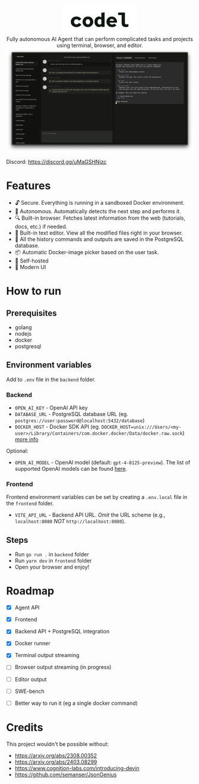<div align="center">
  <img src="./.github/logo.png" width="200" />
</div>

<div align="center">Fully autonomous AI Agent that can perform complicated tasks and projects using terminal, browser, and editor.</div>

<img src="./.github/demo.png" />

Discord: https://discord.gg/uMaGSHNjzc

# Features
- 🔓 Secure. Everything is running in a sandboxed Docker environment.
- 🤖 Autonomous. Automatically detects the next step and performs it.
- 🔍 Built-in browser. Fetches latest information from the web (tutorials, docs, etc.) if needed.
- 📙 Built-in text editor. View all the modified files right in your browser.
- 🧠 All the history commands and outputs are saved in the PostgreSQL database.
- 📦 Automatic Docker-image picker based on the user task.
- 🤳 Self-hosted
- 💅 Modern UI

# How to run
## Prerequisites
- golang
- nodejs
- docker
- postgresql

## Environment variables
Add to `.env` file in the `backend` folder.

### Backend
- `OPEN_AI_KEY` - OpenAI API key
- `DATABASE_URL` - PostgreSQL database URL (eg. `postgres://user:password@localhost:5432/database`)
- `DOCKER_HOST` - Docker SDK API (eg. `DOCKER_HOST=unix:///Users/<my-user>/Library/Containers/com.docker.docker/Data/docker.raw.sock`) [more info](https://stackoverflow.com/a/62757128/5922857)

Optional:
- `OPEN_AI_MODEL` - OpenAI model (default: `gpt-4-0125-preview`). The list of supported OpenAI models can be found [here](https://pkg.go.dev/github.com/sashabaranov/go-openai#pkg-constants).
### Frontend
Frontend environment variables can be set by creating a `.env.local` file in the `frontend` folder.
- `VITE_API_URL` - Backend API URL. *Omit* the URL scheme (e.g., `localhost:8080` *NOT* `http://localhost:8080`).

## Steps
- Run `go run .` in `backend` folder
- Run `yarn dev` in `frontend` folder
- Open your browser and enjoy!

# Roadmap
- [x] Agent API
- [x] Frontend
- [x] Backend API + PostgreSQL integration
- [x] Docker runner
- [x] Terminal output streaming
- [ ] Browser output streaming (in progress)
- [ ] Editor output
- [ ] SWE-bench
- [ ] Better way to run it (eg a single docker command)



# Credits
This project wouldn't be possible without:
- https://arxiv.org/abs/2308.00352
- https://arxiv.org/abs/2403.08299
- https://www.cognition-labs.com/introducing-devin
- https://github.com/semanser/JsonGenius
